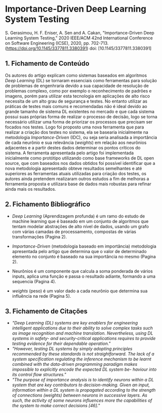 # Importance-Driven Deep Learning System Testing

S. Gerasimou, H. F. Eniser, A. Sen and A. Cakan, "Importance-Driven Deep Learning System Testing," 2020 IEEE/ACM 42nd International Conference on Software Engineering (ICSE), 2020, pp. 702-713. (https://doi.org/10.1145/3377811.3380391)
doi: [10.1145/3377811.3380391]

## 1. Fichamento de Conteúdo

Os autores do artigo explicam como sistemas baseados em algoritmos _Deep Learning_ (DL) se tornaram essenciais como ferramentas para solução de problemas de engenhraria devido a sua capacidade de resolução de problemas complexo, como por exemplo o reconhecimento de padrões e imagens, porém para utilizar esta tecnologia em aplicações de alto risco necessita de um alto grau de segurança e testes. No entanto utilizar as práticas de testes mais comuns e recomendadas não é ideal devido ao grande tamanho de sistema DL existentes no mercado e que cada sistema possui suas próprias forma de realizar o processo de decisão, logo se torna necessário utilizar uma forma de priorizar os processos que precisam ser focados nos testes. Logo foi proposto uma nova ferramenta que para realizar a criação dos testes no sistema, ela se basearia inicialmente na metodologia _Importance-Driven_ (IDC), ou seja seria analisada a importância de cada neurônio e sua relevância (_weights_) em relação aos neurônios adjacentes e a partir destes dados determinar os pontos críticos do sistema. A ferramenta apresentada pelo artigo foi implementada inicialmente como protótipo utilizando como base frameworks de DL open source, que com baseados nos dados obtidos foi possível identificar que a nova metodologia apresentado obteve resultados semelhantes e até superiores as ferramentas atuais utilizadas para criação dos testes, os autores ainda pretendem realizaram outros estudos a fim de melhoras a ferramenta proposta e utilizara base de dados mais robustas para refinar ainda mais os resultados.

## 2. Fichamento Bibliográfico

- _Deep Learning_ (Aprendizagem profunda) é um ramo do estudo de machine learning que é baseado em um conjunto de algoritmos que tentam modelar abstrações de alto nível de dados, usando um grafo com várias camadas de processamento, compostas de várias transformações (Pagina 2).

- _Importance-Driven_ (metodologia baseado em importância) metodologia apresentada pelo artigo que determina que o valor de determinado elemento no conjunto é baseado na sua importância no mesmo (Pagina 2).

- Neurônios é um componente que calcula a soma ponderada de vários inputs, aplica uma função e passa o resultado adiante, formando a uma sequencia (Pagina 4).

- _weights_ (peso) é um valor dado a cada neurônio que determina sua influência na rede (Pagina 5).

## 3. Fichamento de Citações

- _"Deep Learning (DL) systems are key enablers for engineering intelligent applications due to their ability to solve complex tasks such as image recognition and machine translation. Nevertheless, using DL systems in safety- and security-critical applications requires to provide testing evidence for their dependable operation."_
- _"However, testing DL systems by simply adopting principles recommended by these standards is not straightforward. The lack of a system specification regulating the inference mechanism to be learnt combined with the data-driven programming paradigm makes impossible to explicitly encode the expected DL system be- haviour into its control flow structures."_
- _"The purpose of importance analysis is to identify neurons within a DL system that are key contributors to decision-making. Given an input, information within a DL system is propagated according to the strength of connections (weights) between neurons in successive layers. As such, the activity of some neurons influences more
  the capabilities of the system to make correct decisions [46]."_

